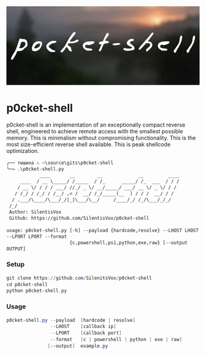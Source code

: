 ﻿<div align="center" markdown="1">
   <a href="https://www.warp.dev/windebloat">
      <img alt="Warp sponsorship" width="736" src="https://github.com/SilentisVox/p0cket-shell/blob/master/assets/p0cket-shell.jpg">
   </a>
</div>

# p0cket-shell

p0cket-shell is an implementation of an exceptionally compact reverse shell, engineered to achieve remote access with the smallest possible memory. This is minimalism without compromising functionality. This is the most size-efficient reverse shell available. This is peak shellcode optimization.

```
╭── тишина ∴ ~\source\gits\p0cket-shell
╰─→ .\p0cket-shell.py
            ____       __        __             __         ____
     ____  / __ \_____/ /_____  / /_      _____/ /_  ___  / / /
    / __ \/ / / / ___/ //_/ _ \/ __/_____/ ___/ __ \/ _ \/ / /
   / /_/ / /_/ / /__/ ,< /  __/ /_/_____(__  ) / / /  __/ / /
  / .___/\____/\___/_/|_|\___/\__/     /____/_/ /_/\___/_/_/
 /_/
 Author: SilentisVox
 Github: https://github.com/SilentisVox/p0cket-shell

usage: p0cket-shell.py [-h] --payload {hardcode,resolve} --LHOST LHOST --LPORT LPORT --format
                       {c,powershell,ps1,python,exe,raw} [--output OUTPUT]
```

### Setup
```powershell
git clone https://github.com/SilenitsVox/p0cket-shell
cd p0cket-shell
python p0cket-shell.py
```

### Usage
```powershell
p0cket-shell.py --payload  [hardcode | resolve]
                --LHOST    [callback ip]
                --LPORT    [callback port]
                --format   [c | powershell | python | exe | raw]
               [--output]  example.py
```
